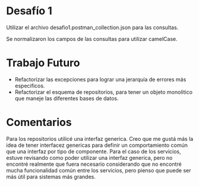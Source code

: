 # Desafío 1

Utilizar el archivo desafio1.postman_collection.json para las consultas.

Se normalizaron los campos de las consultas para utilizar camelCase.


# Trabajo Futuro

- Refactorizar las excepciones para lograr una jerarquía de errores más especificos.
- Refactorizar el esquema de repositorios, para tener un objeto monolitico que maneje las diferentes bases de datos.


# Comentarios

Para los repositorios utilicé una interfaz generica. Creo que me gustá más la idea de tener interfacez genericas para definir un comportamiento común que una interfaz por tipo de componente. Para el caso de los servicios, estuve revisando como poder utilizar una interfaz generica, pero no encontré realmente que fuera necesario considerando que no encontré mucha funcionalidad común entre los servicios, pero pienso que puede ser más útil para sistemas más grandes.

